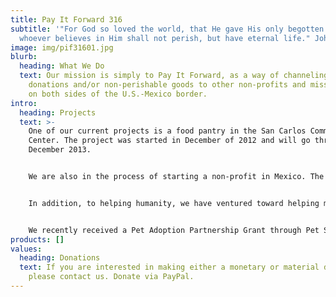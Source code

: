 ```yaml
---
title: Pay It Forward 316
subtitle: '"For God so loved the world, that He gave His only begotten Son, that
  whoever believes in Him shall not perish, but have eternal life." John 3:16'
image: img/pif31601.jpg
blurb:
  heading: What We Do
  text: Our mission is simply to Pay It Forward, as a way of channeling material
    donations and/or non-perishable goods to other non-profits and missionaries
    on both sides of the U.S.-Mexico border.
intro:
  heading: Projects
  text: >-
    One of our current projects is a food pantry in the San Carlos Community
    Center. The project was started in December of 2012 and will go through
    December 2013.


    We are also in the process of starting a non-profit in Mexico. The plan is to start an orphanage in Nuevo Progreso/Las Flores in memory of Regina Olivares, who died in Mexico in 1935. She left behind three daughters that had to fend for themselves, the youngest being 2-year-old Marina Graciela Garza Olivares. The motivation for the orphanage in Mexico is to help children who otherwise would not have the support of a safe environment and for an education, including college. For more information on Niños Milagros de Dios﻿, click here.


    In addition, to helping humanity, we have ventured toward helping man's best friend. We have seen that there is a great need for animal rescue, along with spaying and neuturing those unfortunate animals being left to fend for themselves.


    We recently received a Pet Adoption Partnership Grant through Pet Smart and are in the process of applying for grants to aid in spaying and neuturing animals in Mexico. 
products: []
values:
  heading: Donations
  text: If you are interested in making either a monetary or material donation,
    please contact us. Donate via PayPal.
---
```

